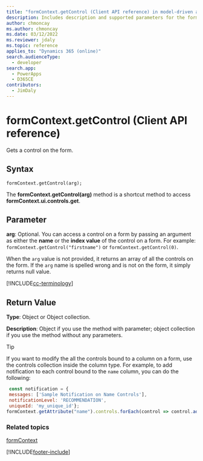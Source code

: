```yaml
---
title: "formContext.getControl (Client API reference) in model-driven apps| MicrosoftDocs"
description: Includes description and supported parameters for the formContext.getControl method.
author: chmoncay
ms.author: chmoncay
ms.date: 03/12/2022
ms.reviewer: jdaly
ms.topic: reference
applies_to: "Dynamics 365 (online)"
search.audienceType: 
  - developer
search.app: 
  - PowerApps
  - D365CE
contributors:
  - JimDaly
---
```

# formContext.getControl (Client API reference)

Gets a control on the form. 

## Syntax

`formContext.getControl(arg);`

The **formContext.getControl(arg)** method is a shortcut method to access **formContext.ui.controls.get**.

## Parameter

**arg**: Optional. You can access a control on a form by passing an argument as either the **name** or the **index value** of the control on a form. For example: `formContext.getControl("firstname")` or `formContext.getControl(0)`.

When the `arg` value is not provided, it returns an array of all the controls on the form. If the `arg` name is spelled wrong and is not on the form, it simply returns null value.

[!INCLUDE[cc-terminology](../../../../data-platform/includes/cc-terminology.md)]

## Return Value

**Type**: Object or Object collection.

**Description**: Object if you use the method with parameter; object collection if you use the method without any parameters.

> [!TIP]
> If you want to modify the all the controls bound to a column on a form, use the controls collection inside the column type.
For example, to add notification to each control bound to the `name` column, you can do the following:
> ```JavaScript
>  const notification = {
>  messages: ['Sample Notification on Name Controls'],
>  notificationLevel: 'RECOMMENDATION',
>  uniqueId: 'my_unique_id'};
> formContext.getAttribute("name").controls.forEach(control => control.addNotification(notification));
> ```


### Related topics

[formContext](../../clientapi-form-Context.md)





[!INCLUDE[footer-include](../../../../../includes/footer-banner.md)]